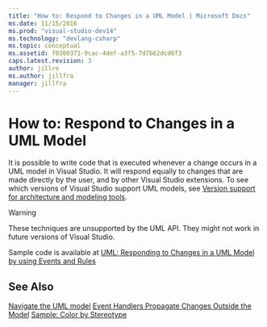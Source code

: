 ```yaml
---
title: "How to: Respond to Changes in a UML Model | Microsoft Docs"
ms.date: 11/15/2016
ms.prod: "visual-studio-dev14"
ms.technology: "devlang-csharp"
ms.topic: conceptual
ms.assetid: f0300371-9cac-4def-a3f5-7d7b62dcd6f3
caps.latest.revision: 3
author: jillre
ms.author: jillfra
manager: jillfra
---
```

# How to: Respond to Changes in a UML Model
It is possible to write code that is executed whenever a change occurs in a UML model in Visual Studio. It will respond equally to changes that are made directly by the user, and by other Visual Studio extensions. To see which versions of Visual Studio support UML models, see [Version support for architecture and modeling tools](../modeling/what-s-new-for-design-in-visual-studio.md#VersionSupport).

> [!WARNING]
> These techniques are unsupported by the UML API. They might not work in future versions of Visual Studio.

 Sample code is available at [UML: Responding to Changes in a UML Model by using Events and Rules](https://docs.microsoft.com/samples/browse/-samples)

## See Also
 [Navigate the UML model](../modeling/navigate-the-uml-model.md)
 [Event Handlers Propagate Changes Outside the Model](../modeling/event-handlers-propagate-changes-outside-the-model.md)
 [Sample: Color by Stereotype](https://go.microsoft.com/fwlink/?LinkId=213841)